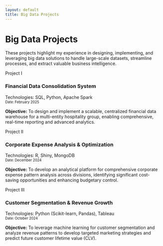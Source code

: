 ```yaml
---
layout: default
title: Big Data Projects
---
```


# Big Data Projects

<p class="page-intro-paragraph">
  These projects highlight my experience in designing, implementing, and leveraging big data solutions to handle large-scale datasets, streamline processes, and extract valuable business intelligence.
</p>

<div class="project-container">

  <div class="project-box no-link"> 
    <span class="project-number">Project I</span>
    <div class="project-header">
      <!-- <img src="{{ '/assets/images/financial_data_icon.png' | relative_url }}" alt="Financial Data Icon"> OPTIONAL ICON -->
      <div class="project-header-text"> 
        <h3>Financial Data Consolidation System</h3>
        <div class="tools-used">Technologies: SQL, Python, Apache Spark</div>
        <div class="dataset-title" style="font-size:0.8em; color: var(--color-text-muted);">Date: February 2025</div>
      </div>
    </div>
    <p class="project-objective"><strong>Objective:</strong> To design and implement a scalable, centralized financial data warehouse for a multi-entity hospitality group, enabling comprehensive, real-time reporting and advanced analytics.</p>
    <!-- If this were a link: <span class="project-details-indicator">View System Details →</span> -->
  </div>


  <div class="project-box no-link">
    <span class="project-number">Project II</span>
     <div class="project-header">
        <!-- <img src="{{ '/assets/images/expense_analysis_icon.png' | relative_url }}" alt="Expense Analysis Icon"> OPTIONAL ICON -->
        <div class="project-header-text">
            <h3>Corporate Expense Analysis & Optimization</h3>
            <div class="tools-used">Technologies: R, Shiny, MongoDB</div>
            <div class="dataset-title" style="font-size:0.8em; color: var(--color-text-muted);">Date: December 2024</div>
        </div>
    </div>
    <p class="project-objective"><strong>Objective:</strong> To develop an analytical platform for comprehensive corporate expense pattern analysis across divisions, identifying significant cost-saving opportunities and enhancing budgetary control.</p>
    <!-- If this were a link: <span class="project-details-indicator">Explore Platform Insights →</span> -->
  </div>

  <div class="project-box no-link">
    <span class="project-number">Project III</span>
    <div class="project-header">
        <!-- <img src="{{ '/assets/images/customer_segmentation_icon.png' | relative_url }}" alt="Customer Segmentation Icon"> OPTIONAL ICON -->
        <div class="project-header-text">
            <h3>Customer Segmentation & Revenue Growth</h3>
            <div class="tools-used">Technologies: Python (Scikit-learn, Pandas), Tableau</div>
            <div class="dataset-title" style="font-size:0.8em; color: var(--color-text-muted);">Date: October 2024</div>
        </div>
    </div>
    <p class="project-objective"><strong>Objective:</strong> To leverage machine learning for customer segmentation and analyze revenue patterns to develop targeted marketing strategies and predict future customer lifetime value (CLV).</p>
    <!-- If this were a link: <span class="project-details-indicator">See Segmentation Strategy →</span> -->
  </div>

</div>